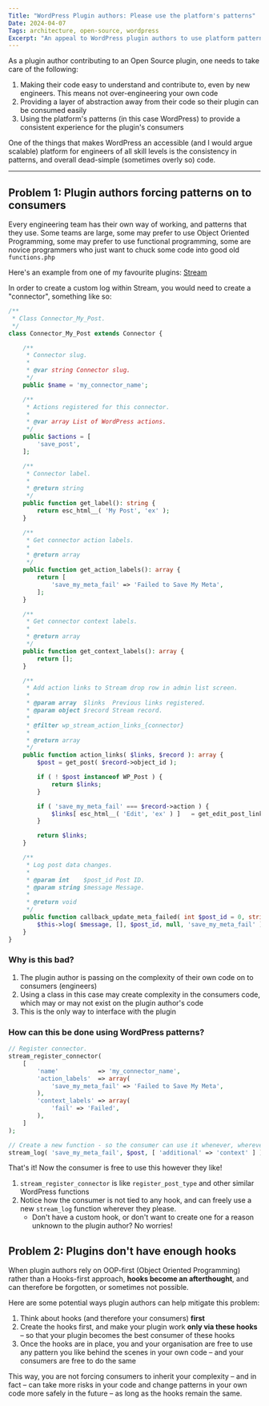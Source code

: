 ```yaml
---
Title: "WordPress Plugin authors: Please use the platform's patterns"
Date: 2024-04-07
Tags: architecture, open-source, wordpress
Excerpt: "An appeal to WordPress plugin authors to use platform patterns and avoid passing on their complexity on to their consumers."
---
```


As a plugin author contributing to an Open Source plugin, one needs to take care of the following:

1. Making their code easy to understand and contribute to, even by new engineers. This means not over-engineering your own code
2. Providing a layer of abstraction away from their code so their plugin can be consumed easily
3. Using the platform's patterns (in this case WordPress) to provide a consistent experience for the plugin's consumers

One of the things that makes WordPress an accessible (and I would argue scalable) platform for engineers of all skill levels is the consistency in patterns, and overall dead-simple (sometimes overly so) code.

---

## Problem 1: Plugin authors forcing patterns on to consumers

Every engineering team has their own way of working, and patterns that they use. Some teams are large, some may prefer to use Object Oriented Programming, some may prefer to use functional programming, some are novice programmers who just want to chuck some code into good old `functions.php`

Here's an example from one of my favourite plugins: [Stream](https://wordpress.org/plugins/stream/)

In order to create a custom log within Stream, you would need to create a "connector", something like so:

```php
/**
 * Class Connector_My_Post.
 */
class Connector_My_Post extends Connector {

    /**
     * Connector slug.
     *
     * @var string Connector slug.
     */
    public $name = 'my_connector_name';

    /**
     * Actions registered for this connector.
     *
     * @var array List of WordPress actions.
     */
    public $actions = [
        'save_post',
    ];

    /**
     * Connector label.
     *
     * @return string
     */
    public function get_label(): string {
        return esc_html__( 'My Post', 'ex' );
    }

    /**
     * Get connector action labels.
     *
     * @return array
     */
    public function get_action_labels(): array {
        return [
            'save_my_meta_fail' => 'Failed to Save My Meta',
        ];
    }

    /**
     * Get connector context labels.
     *
     * @return array
     */
    public function get_context_labels(): array {
        return [];
    }

    /**
     * Add action links to Stream drop row in admin list screen.
     *
     * @param array  $links  Previous links registered.
     * @param object $record Stream record.
     *
     * @filter wp_stream_action_links_{connector}
     *
     * @return array
     */
    public function action_links( $links, $record ): array {
        $post = get_post( $record->object_id );

        if ( ! $post instanceof WP_Post ) {
            return $links;
        }

        if ( 'save_my_meta_fail' === $record->action ) {
            $links[ esc_html__( 'Edit', 'ex' ) ]   = get_edit_post_link( $post->ID );
        }

        return $links;
    }

    /**
     * Log post data changes.
     *
     * @param int    $post_id Post ID.
     * @param string $message Message.
     *
     * @return void
     */
    public function callback_update_meta_failed( int $post_id = 0, string $message = '' ): void {
        $this->log( $message, [], $post_id, null, 'save_my_meta_fail' );
    }
}
```

### Why is this bad?

1. The plugin author is passing on the complexity of their own code on to consumers (engineers)
2. Using a class in this case may create complexity in the consumers code, which may or may not exist on the plugin author's code
3. This is the only way to interface with the plugin

### How can this be done using WordPress patterns?

```php
// Register connector.
stream_register_connector(
    [
        'name'           => 'my_connector_name',
        'action_labels'  => array(
            'save_my_meta_fail' => 'Failed to Save My Meta',
        ),
        'context_labels' => array(
            'fail' => 'Failed',
        ),
    ]
);

// Create a new function - so the consumer can use it whenever, wherever!
stream_log( 'save_my_meta_fail', $post, [ 'additional' => 'context' ] );
```

That's it! Now the consumer is free to use this however they like!

1. `stream_register_connector` is like `register_post_type` and other similar WordPress functions
2. Notice how the consumer is not tied to any hook, and can freely use a new `stream_log` function wherever they please.
   - Don't have a custom hook, or don't want to create one for a reason unknown to the plugin author? No worries!

## Problem 2: Plugins don't have enough hooks

When plugin authors rely on OOP-first (Object Oriented Programming) rather than a Hooks-first approach, **hooks become an afterthought**, and can therefore be forgotten, or sometimes not possible.

Here are some potential ways plugin authors can help mitigate this problem:

1. Think about hooks (and therefore your consumers) **first**
2. Create the hooks first, and make your plugin work **only via these hooks** – so that your plugin becomes the best consumer of these hooks
3. Once the hooks are in place, you and your organisation are free to use any pattern you like behind the scenes in your own code – and your consumers are free to do the same

This way, you are not forcing consumers to inherit your complexity – and in fact – can take more risks in your code and change patterns in your own code more safely in the future – as long as the hooks remain the same. 
